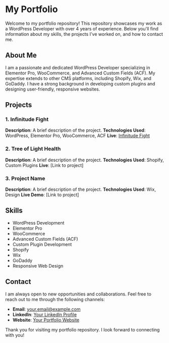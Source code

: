 # My Portfolio

Welcome to my portfolio repository! This repository showcases my work as a WordPress Developer with over 4 years of experience. Below you'll find information about my skills, the projects I've worked on, and how to contact me.

## About Me

I am a passionate and dedicated WordPress Developer specializing in Elementor Pro, WooCommerce, and Advanced Custom Fields (ACF). My expertise extends to other CMS platforms, including Shopify, Wix, and GoDaddy. I have a strong background in developing custom plugins and designing user-friendly, responsive websites.

## Projects

### 1. Infinitude Fight
**Description**: A brief description of the project.
**Technologies Used**: WordPress, Elementor Pro, WooCommerce, ACF
**Live**:  [Infinitude Fight](Infinitudefight.com)

### 2. Tree of Light Health
**Description**: A brief description of the project.
**Technologies Used**: Shopify, Custom Plugins
**Live**: [Link to project]

### 3. Project Name
**Description**: A brief description of the project.
**Technologies Used**: Wix, Design
**Live Demo**: [Link to project]

## Skills

- WordPress Development
- Elementor Pro
- WooCommerce
- Advanced Custom Fields (ACF)
- Custom Plugin Development
- Shopify
- Wix
- GoDaddy
- Responsive Web Design

## Contact

I am always open to new opportunities and collaborations. Feel free to reach out to me through the following channels:

- **Email**: [your.email@example.com](mailto:ihassanraj@gmail.com)
- **LinkedIn**: [Your LinkedIn Profile](https://www.linkedin.com/in/hassanraj)
- **Website**: [Your Portfolio Website](https://yourwebsite.com)

Thank you for visiting my portfolio repository. I look forward to connecting with you!
